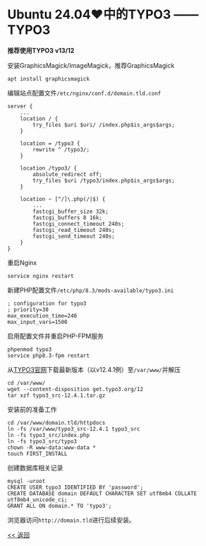 # Ubuntu 24.04♥中的TYPO3 —— TYPO3

**推荐使用TYPO3 v13/12**

安装GraphicsMagick/ImageMagick，推荐GraphicsMagick

    apt install graphicsmagick

编辑站点配置文件`/etc/nginx/conf.d/domain.tld.conf`

    server {
        ...
        location / {
            try_files $uri $uri/ /index.php$is_args$args;
        }

        location = /typo3 {
            rewrite ^ /typo3/;
        }

        location /typo3/ {
            absolute_redirect off;
            try_files $uri /typo3/index.php$is_args$args;
        }

        location ~ [^/]\.php(/|$) {
            ...
            fastcgi_buffer_size 32k;
            fastcgi_buffers 8 16k;
            fastcgi_connect_timeout 240s;
            fastcgi_read_timeout 240s;
            fastcgi_send_timeout 240s;
        }
    }

重启Nginx

    service nginx restart


新建PHP配置文件`/etc/php/8.3/mods-available/typo3.ini`

    ; configuration for typo3
    ; priority=30
    max_execution_time=240
    max_input_vars=1500

启用配置文件并重启PHP-FPM服务

    phpenmod typo3
    service php8.3-fpm restart

从[TYPO3官网](https://get.typo3.org/)下载最新版本（以v12.4.1例）至`/var/www/`并解压

    cd /var/www/
    wget --content-disposition get.typo3.org/12
    tar xzf typo3_src-12.4.1.tar.gz

安装前的准备工作

    cd /var/www/domain.tld/httpdocs
    ln -fs /var/www/typo3_src-12.4.1 typo3_src
    ln -fs typo3_src/index.php
    ln -fs typo3_src/typo3
    chown -R www-data:www-data *
    touch FIRST_INSTALL

创建数据库相关记录

    mysql -uroot
    CREATE USER typo3 IDENTIFIED BY 'password';
    CREATE DATABASE domain DEFAULT CHARACTER SET utf8mb4 COLLATE utf8mb4_unicode_ci;
    GRANT ALL ON domain.* TO 'typo3';

浏览器访问`http://domain.tld`进行后续安装。

[<< 返回](README.md)